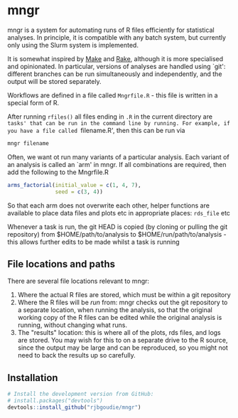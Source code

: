 mngr
====

mngr is a system for automating runs of R files efficiently for statistical
analyses.
In principle, it is compatible with any batch system, but currently only using
the Slurm system is implemented.

It is somewhat inspired by
[Make](https://www.gnu.org/software/make/manual/make.html) and
[Rake](https://github.com/ruby/rake), although it is more specialised and
opinionated.
In particular, versions of analyses are handled using `git': different branches
can be run simultaneously and independently, and the output will be stored
separately.

Workflows are defined in a file called `Mngrfile.R` - this file is written in a
special form of R.

After running `rfiles()` all files ending in `.R` in the current directory are
`tasks' that can be run in the command line by running. For example, if you have
a file called `filename.R', then this can be run via

``` sh
mngr filename
```

Often, we want ot run many variants of a particular analysis.
Each variant of an analysis is called an `arm' in mngr.
If all combinations are required, then add the following to the Mngrfile.R

``` r
arms_factorial(initial_value = c(1, 4, 7),
               seed = c(3, 4))
```

So that each arm does not overwrite each other, helper functions are available
to place data files and plots etc in appropriate places: `rds_file` etc

Whenever a task is run, the git HEAD is copied (by cloning or pulling the
git repository) from $HOME/path/to/analysis to $HOME/run/path/to/analysis -
this allows further edits to be made whilst a task is running


File locations and paths
------------------------

There are several file locations relevant to mngr:

1. Where the actual R files are stored, which must be within a git repository
2. Where the R files will be _run_ from: mngr checks out the git repository to
   a separate location, when running the analysis, so that the original working
   copy of the R files can be edited while the original analysis is running,
   without changing what runs.
3. The "results" location: this is where all of the plots, rds files, and logs
   are stored. You may wish for this to on a separate drive to the R source,
   since the output may be large and can be reproduced, so you might not need to
   back the results up so carefully.

Installation
------------

``` r
# Install the development version from GitHub:
# install.packages("devtools")
devtools::install_github("rjbgoudie/mngr")
```
